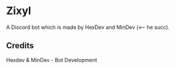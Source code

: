 # Zixyl
A Discord bot which is made by HexDev and MinDev (<-- he succ).

## Credits
Hexdev & MinDev - Bot Development
